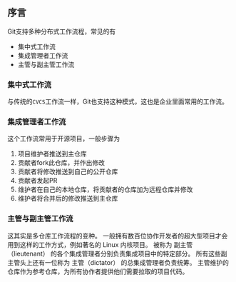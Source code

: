 ## 序言
Git支持多种分布式工作流程，常见的有

- 集中式工作流
- 集成管理者工作流
- 主管与副主管工作流

### 集中式工作流
与传统的`CVCS`工作流一样，Git也支持这种模式，这也是企业里面常用的工作流。

### 集成管理者工作流
这个工作流常用于开源项目，一般步骤为

1. 项目维护者推送到主仓库
2. 贡献者fork此仓库，并作出修改
3. 贡献者将修改推送到自己的公开仓库
4. 贡献者发起PR
5. 维护者在自己的本地仓库，将贡献者的仓库加为远程仓库并修改
6. 维护者将合并后的修改推送到主仓库

### 主管与副主管工作流
这其实是多仓库工作流程的变种。 一般拥有数百位协作开发者的超大型项目才会用到这样的工作方式，例如著名的 Linux 内核项目。 被称为 副主管（lieutenant） 的各个集成管理者分别负责集成项目中的特定部分。 所有这些副主管头上还有一位称为 主管（dictator） 的总集成管理者负责统筹。 主管维护的仓库作为参考仓库，为所有协作者提供他们需要拉取的项目代码。